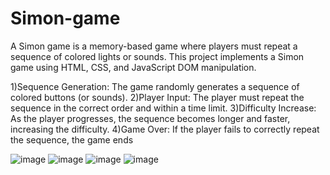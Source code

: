# Simon-game
A Simon game is a memory-based game where players must repeat a sequence of colored lights or sounds. This project implements a Simon game using HTML, CSS, and JavaScript DOM manipulation.

1)Sequence Generation: The game randomly generates a sequence of colored buttons (or sounds).
2)Player Input: The player must repeat the sequence in the correct order and within a time limit.
3)Difficulty Increase: As the player progresses, the sequence becomes longer and faster, increasing the difficulty.
4)Game Over: If the player fails to correctly repeat the sequence, the game ends


![image](https://github.com/user-attachments/assets/88b6f99e-1932-41a6-b4cc-70c16110c754)
![image](https://github.com/user-attachments/assets/4d5514a9-75a9-45c6-a580-47f8cbbf4384)
![image](https://github.com/user-attachments/assets/bf1bf5db-7bcb-432d-9139-2c553094a169)
![image](https://github.com/user-attachments/assets/ba49124a-a761-4cad-9ea2-2152ebab9a21)

